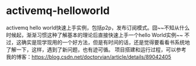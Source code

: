 # activemq-helloworld
activemq hello world快速上手实例，包括p2p，发布订阅模式。囧\~~不知从什么时候起，渐渐习惯这种了解基本的理论后直接快速上手一个hello World实例\~~ 不过，这确实是现学现用的一个好方法，但是有时间的话，还是觉得要看看书系统地了解一下，这样，遇到了新问题，也有迹可循。
项目搭建和运行过程，可以参考我的博客：https://blog.csdn.net/doctorvian/article/details/89042405
